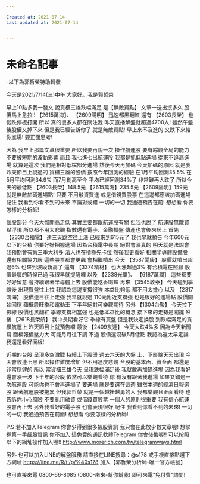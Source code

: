 ```yaml
---

Created at: 2021-07-14
Last updated at: 2021-07-14


---
```


# 未命名記事


\-以下為郭哲榮特助轉發-

今天是2021/7/14(三)中午
大家好。我是郭哲榮

早上10點多我一發文
說貨櫃三雄跌幅滿足
是【無敵買點】
文章一送出沒多久
股價馬上急拉!!
【2615萬海】、
【2609陽明】
迅速都黑翻紅
還有
【2603長榮】
也從跌停板打開
所以
真的很多人都在關注我
昨天直播解盤就超過4700人!
雖然午盤後股價又掉下來
但是我已經告訴你了
就是無敵買點!
早上來不及進的
又跌下來給你進場!
要正面思考!

因為
我早上那篇文章很重要
所以我要再說一次
操作航運股
要有綜觀全局的能力
不要被短期的波動影響
而且
我七進七出航運股
我都是抓低點進場
從來不追高進場
就算是這次
我們是相對低檔部分進場
然後今天再加碼
今天加碼的原因
就是我昨天節目上說過的
貨櫃三雄的股價
按照今年回測的經驗
在1月平均回測35.5%
在5月平均回測34.9%
而7月創高至今
平均已經回測34%了
非常難再大跌了
所以今天的最低點
【2603長榮】148.5元
【2615萬海】235.5元
【2609陽明】159元
就是無敵加碼進場點!
只要
不用融資買進
或是借錢買股票
在這邊都應該加碼進場
記住
我看到你看不到的未來
不論對或錯
一切的一切
我通通預告在前!
想想看
你要怎樣的分析師!

個股部分
今天大盤開高走低
其實主要都跟航運股有關
但我也說了
航運股無敵買點浮現
所以都不用太悲觀
指數還有電子、金融撐盤
傳產也會後來居上
首先
【2330台積電】
連三天跳空往上漲
已經來到615元了
我也早就預告
今年600元以下的台積
你要好好把握進場
因為台積電中長期
絕對會漲真的
明天就是法說會
我預期會有第三季大利多
法人也在積極先卡位
然後我更看好
相關半導體設備股
還有相關協力廠
這些股票都會更飆
會相繼噴出
今天
【3587閎康】
股價就噴出超過6%
也來到波段新高了
還有
【3374精材】
也大漲超過3%
有台積電在照顧
股價最壞的時候已過
我很早就提醒囉
以及
【2338光罩】、
【6187萬潤】
這些都要好好留意
會持續跟著半導體上去
股價能吃香喝辣
再來
【3545敦泰】
今天碰到季線後
出現買盤往上拉
我認為這邊支撐很強
本益比夠低
都不用太擔心
以及
【2317鴻海】
股價連日往上走強
我早就說過
110元附近支撐強
也是很好的進場點
股價開始回穩
蘋概股旺季和電動車
下半年絕對可樂觀期待
另外
【1304台聚】
今天拉下影線
股價也黑翻紅
季線支撐相當強
也是低本益比的概念
接下來的走勢是關鍵
然後
【2618長榮航】
我中長期看好它
季線有買盤
但是我決定換股
到跌幅滿足的貨櫃航運上
昨天節目上就預告囉
最後
【2409友達】
今天大跌4%多
因為今天新聞寫
面板報價壓力大
可能月月往下調
不過
股價還沒破5月低點
我認為還太早定論
我還是看好面板!

近期的台股
呈現多空激戰
持續上下震盪
過去六天的大盤
上、下影線天天出現
今天會收連七黑
所以操作難度增加
但不用過度悲觀
台股的基本面、資金面
都還是非常穩健的
所以
當貨櫃三雄今天
呈現跌幅滿足後
我就敢再加碼進場
因為我看好還會漲一波
下半年的台股
依然可以樂觀看待
你
有沒有跟著我進場
如果又錯過一次航運股
可能你也不會再進場了
要進場
就是要選在這週
雖然本週的經濟日報選股
跟著航運股被拖累
但我郭哲榮
就是一個越挫越勇的人
我都樂觀且正面看待
也告訴你小心風險
不要亂用融資
或借錢買股票
一個人的原則很重要
我有信心航運股會再上去
另外我看好的電子股
也會表現很好
記住
我看到你看不到的未來!
一切的一切
我通通預告在前面!
想想看
你要怎樣的分析師!

P.S
若不加入Telegram
你會少得到很多飆股資訊
我只會在此放少數文章喔!
想掌握第一手飆股資訊
你不加入
這免費的通訊軟體Telegram
你會後悔喔!!
可以按照以下的網址操作加入喔!!
http://www.morerich.com.tw/telegramways.html

另外
也可以加入LINE的解盤服務
請直接在LINE搜尋：@s178
或手機直接點選下方網址
https://line.me/R/ti/p/%40s178
加入【郭哲榮分析師-唯一官方帳號】

也可直接來電
0800-66-8085
(0800-來來-幫你幫我)
即可來電"免付費"詢問!

